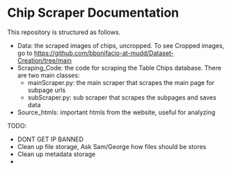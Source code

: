 # Chip Scraper Documentation

This repository is structured as follows. 
- Data: the scraped images of chips, uncropped. To see Cropped images, go to https://github.com/bbonifacio-at-mudd/Dataset-Creation/tree/main
- Scraping_Code: the code for scraping the Table Chips database. There are two main classes:
  - mainScraper.py: the main scraper that scrapes the main page for subpage urls
  - subScraper.py: sub scraper that scrapes the subpages and saves data
- Source_htmls: important htmls from the website, useful for analyzing

TODO:

- DONT GET IP BANNED 
- Clean up file storage, Ask Sam/George how files should be stores
- Clean up metadata storage
- 
